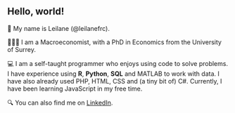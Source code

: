 ## Hello, world!

👋 My name is Leilane (@leilanefrc).

👩🏻‍💻 I am a Macroeconomist, with a PhD in Economics from the University of Surrey.

💻 I am a self-taught programmer who enjoys using code to solve problems. I have experience using **R**, **Python**, **SQL** and MATLAB to work with data. I have also already used PHP, HTML, CSS and (a tiny bit of) C#. Currently, I have been learning JavaScript in my free time.

🔍 You can also find me on [LinkedIn](https://www.linkedin.com/in/leilanecambara/).
  
<!---
leilanefrc/leilanefrc is a ✨ special ✨ repository because its `README.md` (this file) appears on your GitHub profile.
You can click the Preview link to take a look at your changes.
--->
